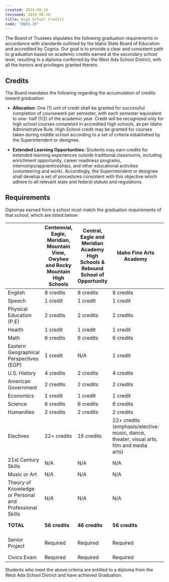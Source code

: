```yaml
---
created: 2024-08-26
reviewed: 2024-08-26
title: High School Credits
code: "0603.20"
---
```


The Board of Trustees stipulates the following graduation requirements in accordance with standards outlined by the Idaho State Board of Education and accredited by Cognia. Our goal is to provide a clear and consistent path to graduation based on academic credits earned at the secondary school level, resulting in a diploma conferred by the West Ada School District, with all the honors and privileges granted thereto.

## Credits
The Board mandates the following regarding the accumulation of credits toward graduation:

- **Allocation**: One (1) unit of credit shall be granted for successful completion of coursework per semester, with each semester equivalent to one- half (1/2) of the academic year. Credit will be recognized only for high school courses completed in accredited high schools, as per Idaho Administrative Rule. High School credit may be granted for courses taken during middle school according to a set of criteria established by the Superintendent or designee.

- **Extended Learning Opportunities**: Students may earn credits for extended learning experiences outside traditional classrooms, including enrichment opportunity, career readiness programs, internships/apprenticeships, and other educational activities (volunteering and work). Accordingly, the Superintendent or designee shall develop a set of procedures consistent with this objective which adhere to all relevant state and federal statute and regulations.

## Requirements
Diplomas earned from a school must match the graduation requirements of that school, which are listed below:

|   |  **Centennial, Eagle, Meridian, Mountain View, Owyhee and Rocky Mountain High Schools** | **Central, Eagle and Meridian Academy High Schools & Rebound School of Opportunity**  |  **Idaho Fine Arts Academy** |**Virtual School House**|***Renaissance High School**|
|---|---|---|---|---|---|
|English|8 credits|8 credits|8 credits|8 credits|8 credits|
|Speech|1 credit|1 credit|1 credit|1 credit|N/A|
|Physical Education (P.E)|2 credits|2 credits|2 credits|2 credits|2 credits|
|Health|1 credit|1 credit|1 credit|1 credit|1 credit|
|Math|6 credits|6 credits|6 credits|6 credits|6 credits|
|Eastern Geographical Perspectives (EGP)|1 credit|N/A|1 credit|1 credit|1 credit (or equivalent)|
|U.S. History|4 credits|2 credits|4 credits|4 credits|2 credits|
|American Government|2 credits|2 credits|2 credits|2 credits|2 credits|
|Economics|1 credit|1 credit|1 credit|1 credit|1 credit|
|Science|6 credits|6 credits|6 credits|6 credits|6 credits|
|Humanities|2 credits|2 credits|2 credits|2 credits|N/A|
|Electives|22+ credits|15 credits|22+ credits (emphasis/elective: music, dance, theater, visual arts, film and media arts)|12 credits|16+ credits(2 in Social Studies)|
|21st Century Skills|N/A|N/A|N/A|N/A|1 credit|
|Music or Art|N/A|N/A|N/A|N/A|2 credits|
|Theory of Knowledge or Personal and Professional Skills|N/A|N/A|N/A|N/A|2 credits|
|**TOTAL**|**56 credits**|**46 credits**|**56 credits**|**46 credits**|**56 credits**|
|Senior Project|Required|Required|Required|Required|Required (TOK and PPS classes for IB)|
|Civics Exam|Required|Required|Required|Required|Required|


Students who meet the above criteria are entitled to a diploma from the West Ada School District and have achieved Graduation.
